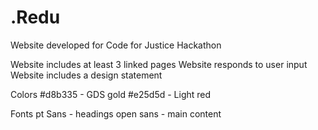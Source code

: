 # .Redu
Website developed for Code for Justice Hackathon

Website includes at least 3 linked pages
Website responds to user input
Website includes a design statement

Colors
#d8b335 - GDS gold
#e25d5d - Light red

Fonts
pt Sans - headings
open sans - main content


<link href="https://fonts.googleapis.com/css?family=Open+Sans:400,400i,700|PT+Sans:400,400i,700&display=swap" rel="stylesheet">

